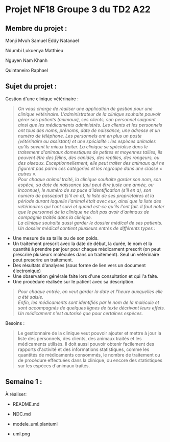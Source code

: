 # Projet NF18 Groupe 3 du TD2 A22
## Membre du projet :
Monji Mvuh Samuel Eddy Natanael

Ndumbi Lukuenya Matthieu

Nguyen Nam Khanh

Quintaneiro Raphael


## Sujet du projet :
Gestion d'une clinique vétérinaire :

> *On vous charge de réaliser une application de gestion pour une clinique vétérinaire. L'administrateur de la clinique souhaite pouvoir gérer ses patients (animaux), ses clients, son personnel soignant ainsi que les médicaments administrés. Les clients et les personnels ont tous des noms, prénoms, date de naissance, une adresse et un numéro de téléphone. Les personnels ont en plus un poste (vétérinaire ou assistant) et une spécialité : les espèces animales qu'ils savent le mieux traiter. La clinique se spécialise dans le traitement d'animaux domestiques de petites et moyennes tailles, ils peuvent être des félins, des canidés, des reptiles, des rongeurs, ou des oiseaux. Exceptionnellement, elle peut traiter des animaux qui ne figurent pas parmi ces catégories et les regroupe dans une classe « autres ». <br>
Pour chaque animal traité, la clinique souhaite garder son nom, son espèce, sa date de naissance (qui peut être juste une année, ou inconnue), le numéro de sa puce d'identification (s'il en a), son numéro de passeport (s'il en a), la liste de ses propriétaires et la période durant laquelle l'animal était avec eux, ainsi que la liste des vétérinaires qui l'ont suivi et quand est-ce qu'ils l'ont fait. Il faut noter que le personnel de la clinique ne doit pas avoir d'animaux de compagnie traités dans la clinique.<br>
La clinique souhaite aussi garder le dossier médical de ses patients. Un dossier médical contient plusieurs entrés de différents types :*

+ Une mesure de sa taille ou de son poids. 
+ Un traitement prescrit avec la date de début, la durée, le nom et la quantité à prendre par jour pour chaque médicament prescrit (on peut prescrire plusieurs molécules dans un traitement). Seul un vétérinaire peut prescrire un traitement.
+ Des résultats d'analyses (sous forme de lien vers un document électronique)
+ Une observation générale faite lors d'une consultation et qui l'a faite.
+ Une procédure réalisée sur le patient avec sa description.

> *Pour chaque entrée, on veut garder la date et l'heure auxquelles elle a été saisie.<br>
Enfin, les médicaments sont identifiés par le nom de la molécule et sont accompagnés de quelques lignes de texte décrivant leurs effets. Un médicament n'est autorisé que pour certaines espèces.*

Besoins :
> Le gestionnaire de la clinique veut pouvoir ajouter et mettre à jour la liste des personnels, des clients, des animaux traités et les médicaments utilisés. Il doit aussi pouvoir obtenir facilement des rapports d'activité et des informations statistiques, comme les quantités de médicaments consommés, le nombre de traitement ou de procédure effectuées dans la clinique, ou encore des statistiques sur les espèces d'animaux traités.



## Semaine 1 :
À réaliser: 
+ README.md

+ NDC.md

+ modele_uml.plantuml

+ uml.png


